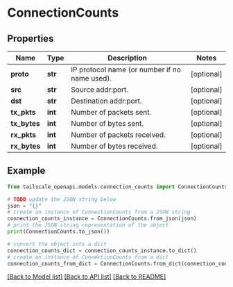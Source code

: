 # ConnectionCounts


## Properties

Name | Type | Description | Notes
------------ | ------------- | ------------- | -------------
**proto** | **str** | IP protocol name (or number if no name used). | [optional] 
**src** | **str** | Source addr:port. | [optional] 
**dst** | **str** | Destination addr:port. | [optional] 
**tx_pkts** | **int** | Number of packets sent. | [optional] 
**tx_bytes** | **int** | Number of bytes sent. | [optional] 
**rx_pkts** | **int** | Number of packets received. | [optional] 
**rx_bytes** | **int** | Number of bytes received. | [optional] 

## Example

```python
from tailscale_openapi.models.connection_counts import ConnectionCounts

# TODO update the JSON string below
json = "{}"
# create an instance of ConnectionCounts from a JSON string
connection_counts_instance = ConnectionCounts.from_json(json)
# print the JSON string representation of the object
print(ConnectionCounts.to_json())

# convert the object into a dict
connection_counts_dict = connection_counts_instance.to_dict()
# create an instance of ConnectionCounts from a dict
connection_counts_from_dict = ConnectionCounts.from_dict(connection_counts_dict)
```
[[Back to Model list]](../README.md#documentation-for-models) [[Back to API list]](../README.md#documentation-for-api-endpoints) [[Back to README]](../README.md)


